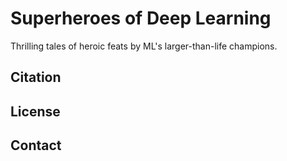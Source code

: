 # Superheroes of Deep Learning
Thrilling tales of heroic feats by ML's larger-than-life champions.

## Citation

## License

## Contact

